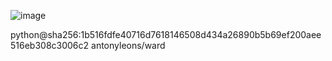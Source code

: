 
![image](https://github.com/user-attachments/assets/59150c1d-bd87-408c-9bdd-444fdf9a6635)

python@sha256:1b516fdfe40716d7618146508d434a26890b5b69ef200aee516eb308c3006c2
antonyleons/ward
